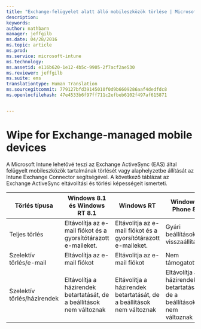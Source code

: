 ```yaml
---
title: "Exchange-felügyelet alatt álló mobileszközök törlése | Microsoft Intune"
description: 
keywords: 
author: nathbarn
manager: jeffgilb
ms.date: 04/28/2016
ms.topic: article
ms.prod: 
ms.service: microsoft-intune
ms.technology: 
ms.assetid: e116b620-1e12-4b5c-9905-2f7acf2ae530
ms.reviewer: jeffgilb
ms.suite: ems
translationtype: Human Translation
ms.sourcegitcommit: 779127bfd39145010f0d9b6609286aaf4dedfdc8
ms.openlocfilehash: 47e4533b6f97ff711c2efbeb6102f497af615871


---
```



# Wipe for Exchange-managed mobile devices
A Microsoft Intune lehetővé teszi az Exchange ActiveSync (EAS) által felügyelt mobileszközök tartalmának törlését vagy alaphelyzetbe állítását az Intune Exchange Connector segítségével. A következő táblázat az Exchange ActiveSync eltávolítási és törlési képességeit ismerteti.

|Törlés típusa|Windows 8.1 és Windows RT 8.1|Windows RT|Windows Phone 8|iOS|Android|
|----------------|----------------------------------|--------------|-------------------|-------|-----------|
|Teljes törlés|Eltávolítja az e-mail fiókot és a gyorsítótárazott e-maileket.|Eltávolítja az e-mail fiókot és a gyorsítótárazott e-maileket.|Gyári beállítások visszaállítása|Gyári beállítások visszaállítása|Gyári beállítások visszaállítása|
|Szelektív törlés/e-mail|Eltávolítja az e-mail fiókot|Eltávolítja az e-mail fiókot|Nem támogatott|Nem támogatott|Nem támogatott|
|Szelektív törlés/házirendek|Eltávolítja a házirendek betartatását, de a beállítások nem változnak|Eltávolítja a házirendek betartatását, de a beállítások nem változnak|Eltávolítja a házirendek betartatását, de a beállítások nem változnak|Eltávolítja a házirendek betartatását, de a beállítások nem változnak|Eltávolítja a házirendek betartatását, de a beállítások nem változnak|



<!--HONumber=Jul16_HO3-->


